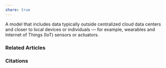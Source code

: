 ```yaml
---
share: true
---
```


A model that includes data typically outside centralized cloud data centers and closer to local devices or individuals — for example, wearables and Internet of Things (IoT) sensors or actuators.

### Related Articles

### Citations
